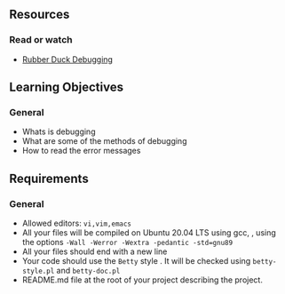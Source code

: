 ## Resources
### Read or watch
- [Rubber Duck Debugging](https://www.thoughtfulcode.com/rubber-duck-debugging-psychology/)
## Learning Objectives
### General
- Whats is debugging
- What are some of the methods of debugging
- How to read the error messages
## Requirements
### General
- Allowed editors: `vi,vim,emacs`
- All your files will be compiled on Ubuntu 20.04 LTS using gcc, , using the options `-Wall -Werror -Wextra -pedantic -std=gnu89`
- All your files should end with a new line
- Your code should use the `Betty` style . It will be checked using `betty-style.pl` and `betty-doc.pl`
- README.md file at the root of your project describing the project.